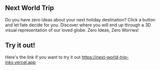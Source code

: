 ## Next World Trip

Do you have zero ideas about your next holiday destination? Click a button and let fate decide for you.
Discover where you will end up through a 3D visual representation of our loved globe.
Zero Ideas, Zero Worries!

## Try it out!
Here's the link if you want to try it out
https://next-world-trip-inky.vercel.app
